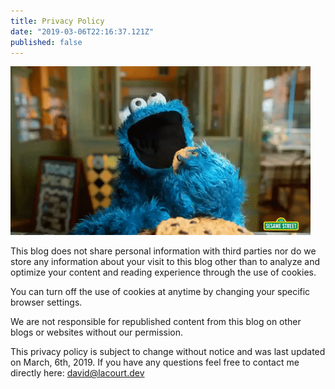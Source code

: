 ```yaml
---
title: Privacy Policy
date: "2019-03-06T22:16:37.121Z"
published: false
---
```


![Cookie Monster](./cookiemonster.gif)

This blog does not share personal information with third parties nor do we store any information about your visit to this blog other than to analyze and optimize your content and reading experience through the use of cookies.

You can turn off the use of cookies at anytime by changing your specific browser settings.

We are not responsible for republished content from this blog on other blogs or websites without our permission.

This privacy policy is subject to change without notice and was last updated on March, 6th, 2019. If you have any questions feel free to contact me directly here: <a href="mailto://david@lacourt.dev">david@lacourt.dev</a>
